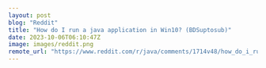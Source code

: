 ```yaml
---
layout: post
blog: "Reddit"
title: "How do I run a java application in Win10? (BDSuptosub)"
date: 2023-10-06T06:10:47Z
image: images/reddit.png
remote_url: "https://www.reddit.com/r/java/comments/1714v48/how_do_i_run_a_java_application_in_win10/"
---
```

